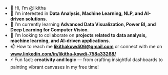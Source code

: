 - 👋 Hi, I’m @likitha
- 👀 I’m interested in **Data Analysis, Machine Learning, NLP, and AI-driven solutions**.
- 🌱 I’m currently learning **Advanced Data Visualization, Power BI, and Deep Learning for Computer Vision**.
- 💞️ I’m looking to collaborate on **projects related to data analysis, machine learning, and AI-driven applications**.
- 📫 How to reach me **likithakowdi06@gmail.com** or connect with me on **www.linkedin.com/in/likitha-kowdi-758a33268/**
- ⚡ Fun fact: **creativity and logic** — from crafting insightful dashboards to painting vibrant canvases in my free time!

